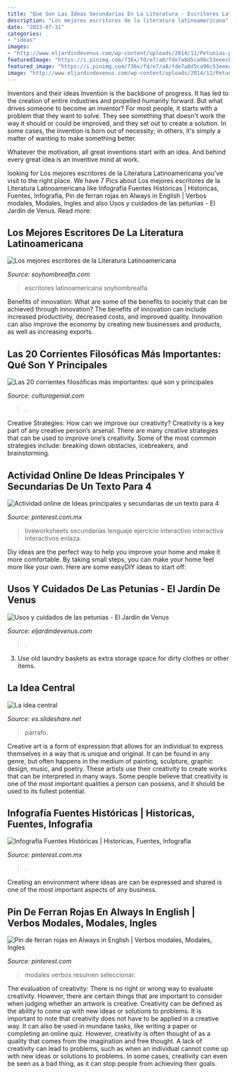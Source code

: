 ```yaml
---
title: "Que Son Las Ideas Secundarias En La Literatura - Escritores Latinoamericana Soyhombrealfa"
description: "Los mejores escritores de la literatura latinoamericana"
date: "2023-07-31"
categories:
- "ideas"
images:
- "http://www.eljardindevenus.com/wp-content/uploads/2014/11/Petunias-pixabay.jpg"
featuredImage: "https://i.pinimg.com/736x/fd/e7/a8/fde7a8d5ca96c53eeecb7aaa559776d6.jpg"
featured_image: "https://i.pinimg.com/736x/fd/e7/a8/fde7a8d5ca96c53eeecb7aaa559776d6.jpg"
image: "http://www.eljardindevenus.com/wp-content/uploads/2014/11/Petunias-pixabay.jpg"
---
```



Inventors and their ideas
Invention is the backbone of progress. It has led to the creation of entire industries and propelled humanity forward. But what drives someone to become an inventor?
For most people, it starts with a problem that they want to solve. They see something that doesn't work the way it should or could be improved, and they set out to create a solution. In some cases, the invention is born out of necessity; in others, it's simply a matter of wanting to make something better.

Whatever the motivation, all great inventions start with an idea. And behind every great idea is an inventive mind at work.

	

		
looking for Los mejores escritores de la Literatura Latinoamericana you've visit to the right place. We have 7 Pics about Los mejores escritores de la Literatura Latinoamericana like Infografía Fuentes Históricas | Historicas, Fuentes, Infografia, Pin de ferran rojas en Always in English | Verbos modales, Modales, Ingles and also Usos y cuidados de las petunias - El Jardín de Venus. Read more:
		
    
## Los Mejores Escritores De La Literatura Latinoamericana

<img loading=lazy src="http://soyhombrealfa.com/wp-content/uploads/2016/09/Los-mejores-escritores-de-la-Literatura-Latinoamericana-1024x948.png" onerror="this.onerror=null;this.src='https://tse4.mm.bing.net/th?id=OIP.ETzaOZ3uoFhq4Tq2XIxRegHaG2&amp;pid=15.1';" alt="Los mejores escritores de la Literatura Latinoamericana">

_Source: soyhombrealfa.com_

>escritores latinoamericana soyhombrealfa. 

	

Benefits of innovation: What are some of the benefits to society that can be achieved through innovation?
The benefits of innovation can include increased productivity, decreased costs, and improved quality. Innovation can also improve the economy by creating new businesses and products, as well as increasing exports.

    
## Las 20 Corrientes Filosóficas Más Importantes: Qué Son Y Principales

<img loading=lazy src="https://cdn.culturagenial.com/es/imagenes/corrientes-filosoficas-og.jpg" onerror="this.onerror=null;this.src='https://tse1.mm.bing.net/th?id=OIP.g3I-qGzoccWJ-kkNYW7JHAHaD4&amp;pid=15.1';" alt="Las 20 corrientes filosóficas más importantes: qué son y principales">

_Source: culturagenial.com_

>. 

	

Creative Strategies: How can we improve our creativity?
Creativity is a key part of any creative person’s arsenal. There are many creative strategies that can be used to improve one’s creativity. Some of the most common strategies include: breaking down obstacles, icebreakers, and brainstorming.

    
## Actividad Online De Ideas Principales Y Secundarias De Un Texto Para 4

<img loading=lazy src="https://i.pinimg.com/736x/fd/e7/a8/fde7a8d5ca96c53eeecb7aaa559776d6.jpg" onerror="this.onerror=null;this.src='https://tse1.mm.bing.net/th?id=OIP.EelC2m2cBLbMRLsk_3RzYgHaKd&amp;pid=15.1';" alt="Actividad online de Ideas principales y secundarias de un texto para 4">

_Source: pinterest.com.mx_

>liveworksheets secundarias lenguaje ejercicio interactivo interactiva interactivos enlaza. 

	

Diy ideas are the perfect way to help you improve your home and make it more comfortable. By taking small steps, you can make your home feel more like your own. Here are some easyDIY ideas to start off: 

    
## Usos Y Cuidados De Las Petunias - El Jardín De Venus

<img loading=lazy src="http://www.eljardindevenus.com/wp-content/uploads/2014/11/Petunias-pixabay.jpg" onerror="this.onerror=null;this.src='https://tse4.mm.bing.net/th?id=OIP.09q6co0vIxbZLvA_BqHMNgHaE7&amp;pid=15.1';" alt="Usos y cuidados de las petunias - El Jardín de Venus">

_Source: eljardindevenus.com_

>. 

	

3. Use old laundry baskets as extra storage space for dirty clothes or other items.

    
## La Idea Central

<img loading=lazy src="https://image.slidesharecdn.com/laideacentral-111121183123-phpapp02/95/la-idea-central-3-728.jpg?cb=1321903104" onerror="this.onerror=null;this.src='https://tse2.mm.bing.net/th?id=OIP.F1FPU1NE7VhALxBI8oj06gHaFj&amp;pid=15.1';" alt="La idea central">

_Source: es.slideshare.net_

>párrafo. 

	

Creative art is a form of expression that allows for an individual to express themselves in a way that is unique and original. It can be found in any genre, but often happens in the medium of painting, sculpture, graphic design, music, and poetry. These artists use their creativity to create works that can be interpreted in many ways. Some people believe that creativity is one of the most important qualities a person can possess, and it should be used to its fullest potential.

    
## Infografía Fuentes Históricas | Historicas, Fuentes, Infografia

<img loading=lazy src="https://i.pinimg.com/736x/1d/d5/14/1dd514bc73e02dadcc4cf3f4e902ea5f.jpg" onerror="this.onerror=null;this.src='https://tse4.mm.bing.net/th?id=OIP.9sUotA33LmFFziPdQtDC1AHaSh&amp;pid=15.1';" alt="Infografía Fuentes Históricas | Historicas, Fuentes, Infografia">

_Source: pinterest.com.mx_

>. 

	

Creating an environment where ideas are can be expressed and shared is one of the most important aspects of any business.

    
## Pin De Ferran Rojas En Always In English | Verbos Modales, Modales, Ingles

<img loading=lazy src="https://i.pinimg.com/736x/ee/a0/94/eea0942dcd1b9d3bec3da066c21127d1.jpg" onerror="this.onerror=null;this.src='https://tse3.mm.bing.net/th?id=OIP.4V229q7BrpC-IapSA2U9awHaHa&amp;pid=15.1';" alt="Pin de ferran rojas en Always in English | Verbos modales, Modales, Ingles">

_Source: pinterest.com_

>modales verbos resumen seleccionar. 

	

The evaluation of creativity: There is no right or wrong way to evaluate creativity. However, there are certain things that are important to consider when judging whether an artwork is creative.
Creativity can be defined as the ability to come up with new ideas or solutions to problems. It is important to note that creativity does not have to be applied in a creative way. It can also be used in mundane tasks, like writing a paper or completing an online quiz. However, creativity is often thought of as a quality that comes from the imagination and free thought. A lack of creativity can lead to problems, such as when an individual cannot come up with new ideas or solutions to problems. In some cases, creativity can even be seen as a bad thing, as it can stop people from achieving their goals.

